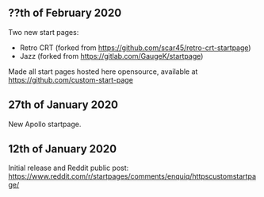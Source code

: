 ## ??th of February 2020

Two new start pages:

- Retro CRT (forked from https://github.com/scar45/retro-crt-startpage)
- Jazz (forked from https://gitlab.com/GaugeK/startpage)

Made all start pages hosted here opensource, available at https://github.com/custom-start-page

## 27th of January 2020

New Apollo startpage.

## 12th of January 2020

Initial release and Reddit public post: https://www.reddit.com/r/startpages/comments/enquiq/httpscustomstartpage/
